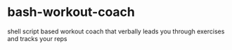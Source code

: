 # bash-workout-coach
shell script based workout coach that verbally leads you through exercises and tracks your reps
